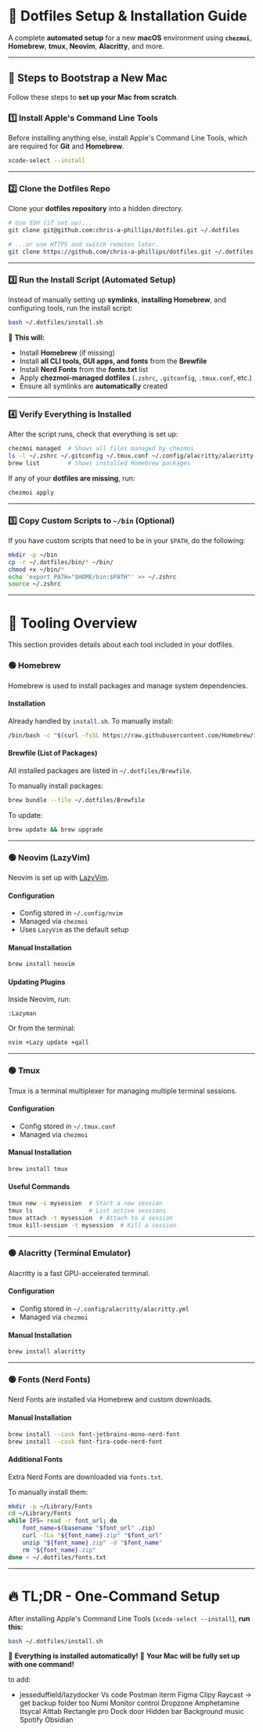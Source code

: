 
# **🚀 Dotfiles Setup & Installation Guide**
A complete **automated setup** for a new **macOS** environment using **`chezmoi`**, **Homebrew**, **tmux**, **Neovim**, **Alacritty**, and more.

---

## **📌 Steps to Bootstrap a New Mac**
Follow these steps to **set up your Mac from scratch**.

### **1️⃣ Install Apple's Command Line Tools**
Before installing anything else, install Apple's Command Line Tools, which are required for **Git** and **Homebrew**.

```zsh
xcode-select --install
```

---

### **2️⃣ Clone the Dotfiles Repo**
Clone your **dotfiles repository** into a hidden directory.

```zsh
# Use SSH (if set up)...
git clone git@github.com:chris-a-phillips/dotfiles.git ~/.dotfiles

# ...or use HTTPS and switch remotes later.
git clone https://github.com/chris-a-phillips/dotfiles.git ~/.dotfiles
```

---

### **3️⃣ Run the Install Script (Automated Setup)**
Instead of manually setting up **symlinks**, **installing Homebrew**, and configuring tools, run the install script:

```zsh
bash ~/.dotfiles/install.sh
```

💪 **This will:**
- Install **Homebrew** (if missing)
- Install **all CLI tools, GUI apps, and fonts** from the **Brewfile**
- Install **Nerd Fonts** from the **fonts.txt** list
- Apply **chezmoi-managed dotfiles** (`.zshrc`, `.gitconfig`, `.tmux.conf`, etc.)
- Ensure all symlinks are **automatically** created

---

### **4️⃣ Verify Everything is Installed**
After the script runs, check that everything is set up:

```zsh
chezmoi managed  # Shows all files managed by chezmoi
ls -l ~/.zshrc ~/.gitconfig ~/.tmux.conf ~/.config/alacritty/alacritty.yml
brew list        # Shows installed Homebrew packages
```

If any of your **dotfiles are missing**, run:

```zsh
chezmoi apply
```

---

### **5️⃣ Copy Custom Scripts to `~/bin` (Optional)**
If you have custom scripts that need to be in your `$PATH`, do the following:

```zsh
mkdir -p ~/bin
cp -r ~/.dotfiles/bin/* ~/bin/
chmod +x ~/bin/*
echo 'export PATH="$HOME/bin:$PATH"' >> ~/.zshrc
source ~/.zshrc
```

---

# **📂 Tooling Overview**
This section provides details about each tool included in your dotfiles.

### **🟢 Homebrew**
Homebrew is used to install packages and manage system dependencies.

#### **Installation**
Already handled by `install.sh`.
To manually install:
```zsh
/bin/bash -c "$(curl -fsSL https://raw.githubusercontent.com/Homebrew/install/HEAD/install.sh)"
```

#### **Brewfile (List of Packages)**
All installed packages are listed in `~/.dotfiles/Brewfile`.

To manually install packages:
```zsh
brew bundle --file ~/.dotfiles/Brewfile
```

To update:
```zsh
brew update && brew upgrade
```

---

### **🟢 Neovim (LazyVim)**
Neovim is set up with [LazyVim](https://github.com/LazyVim/LazyVim).

#### **Configuration**
- Config stored in `~/.config/nvim`
- Managed via `chezmoi`
- Uses `LazyVim` as the default setup

#### **Manual Installation**
```zsh
brew install neovim
```

#### **Updating Plugins**
Inside Neovim, run:
```
:Lazyman
```
Or from the terminal:
```zsh
nvim +Lazy update +qall
```

---

### **🟢 Tmux**
Tmux is a terminal multiplexer for managing multiple terminal sessions.

#### **Configuration**
- Config stored in `~/.tmux.conf`
- Managed via `chezmoi`

#### **Manual Installation**
```zsh
brew install tmux
```

#### **Useful Commands**
```zsh
tmux new -s mysession  # Start a new session
tmux ls                # List active sessions
tmux attach -t mysession  # Attach to a session
tmux kill-session -t mysession  # Kill a session
```

---

### **🟢 Alacritty (Terminal Emulator)**
Alacritty is a fast GPU-accelerated terminal.

#### **Configuration**
- Config stored in `~/.config/alacritty/alacritty.yml`
- Managed via `chezmoi`

#### **Manual Installation**
```zsh
brew install alacritty
```

---

### **🟢 Fonts (Nerd Fonts)**
Nerd Fonts are installed via Homebrew and custom downloads.

#### **Manual Installation**
```zsh
brew install --cask font-jetbrains-mono-nerd-font
brew install --cask font-fira-code-nerd-font
```

#### **Additional Fonts**
Extra Nerd Fonts are downloaded via `fonts.txt`.

To manually install them:
```zsh
mkdir -p ~/Library/Fonts
cd ~/Library/Fonts
while IFS= read -r font_url; do
    font_name=$(basename "$font_url" .zip)
    curl -fLo "${font_name}.zip" "$font_url"
    unzip "${font_name}.zip" -d "$font_name"
    rm "${font_name}.zip"
done < ~/.dotfiles/fonts.txt
```

---

# **🔥 TL;DR - One-Command Setup**
After installing Apple's Command Line Tools (`xcode-select --install`), **run this:**

```zsh
bash ~/.dotfiles/install.sh
```

💪 **Everything is installed automatically!**
🚀 **Your Mac will be fully set up with one command!**


<!--TODO: list out all utility applications and add them to readme and install script-->
to add:
- jesseduffield/lazydocker
Vs code
Postman
iterm
Figma
Clipy
Raycast -> get backup folder too
Numi
Monitor control
Dropzone
Amphetamine
Itsycal
Alttab
Rectangle pro
Dock door
Hidden bar
Background music
Spotify
Obsidian
